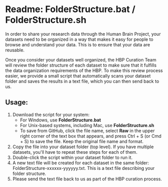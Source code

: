 # Readme: FolderStructure.bat / FolderStructure.sh



In order to share your research data through the Human Brain Project, your datasets need to be organized in a way that makes it easy for people to browse and understand your data. This is to ensure that your data are reusable.

Once you consider your datasets well organized, the HBP Curation Team will review the folder structure of each dataset to make sure that it fulfills the data organization requirements of the HBP. To make this review process easier, we provide a small script that automatically scans your dataset folder and saves the results in a text file, which you can then send back to us.



## Usage:

1. Download the script for your system:
   - For Windows, use **FolderStructure.bat**
   - For Unix-based systems, including Mac, use **FolderStructure.sh**
   - To save from GitHub, click the file name, select **Raw** in the upper right corner of the text box that appears, and press Ctrl + S (or Cmd + S) to save the file. Keep the original file name and format.
2. Copy the file into your dataset folder (top level). If you have multiple datasets, you'll have to repeat these steps for each of them.
3. Double-click the script within your dataset folder to run it.
4. A new text file will be created for each dataset in the same folder: FolderStructure-xxxxxx-yyyyyy.txt. This is a text file describing your folder structure.
5. Please send the text file back to us as part of the HBP curation process.
